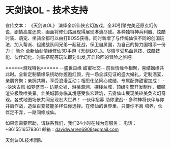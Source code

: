 # 天剑诀OL - 技术支持

宣传文本：
《天剑诀OL》 演绎全新仙侠玄幻游戏，全3D引擎完美还原玄幻传说，剧情高度还原，画面将修仙路展现得展现淋漓尽致。各种独特神兵利器、炫酷时装、萌宠、坐骑全都可以由打BOSS获得。同时新增了与传统仙侠不同的创国玩法，加入帮派、组建战队同兄弟一起征战，保卫自属国，为自己的势力国增添一份力！
简介
全新仙剑情缘修仙3D手游《天剑诀OL》。尽情享受热血竞技、炫酷技能、伙伴幻化、时装搭配等玩法即刻出发,开启轮回的冒险之旅吧!

======游戏特色======
--盛世良缘 甜蜜社交--
前世情缘今相聚，喜结姻缘共此时。全新定制情缘系统助你邂逅红颜，完一场全城见证的盛大婚礼，定制酒宴，亲朋齐聚；亲拥共舞，享受浪漫互动；相思化坠同心成结，专属配饰甜蜜加成！
--泱泱古风 如梦盛景--
访昆仑墟、游桃源涧、探楼兰城，顶级引擎开发制作，细腻渲染极致唯美景。壮美城郭身临其境感受恢宏建筑，云雾仙山展现美轮美奂玄幻奇观。各式地图场景共同呈现宏大世界！
--伙伴招募 助你激战--
多种神将伙伴与你并肩作战，造型百变技能多样任你选择。在修仙的世界里，只要你不离 培养，伙伴定不弃，一路同修成仙。



如果您需要帮助，请联系我们，我们24小时在线为您服务：
电话：+8615516579361
邮箱：davidwarren6908@gmail.com

天剑诀OL技术团队

